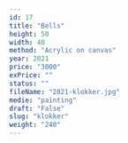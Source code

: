 ```yaml
---
id: 17
title: "Bells"
height: 50
width: 40
method: "Acrylic on canvas"
year: 2021
price: "3000"
exPrice: ""
status: ""
fileName: "2021-klokker.jpg"
medie: "painting"
draft: "False"
slug: "klokker"
weight: "240"
---
```

